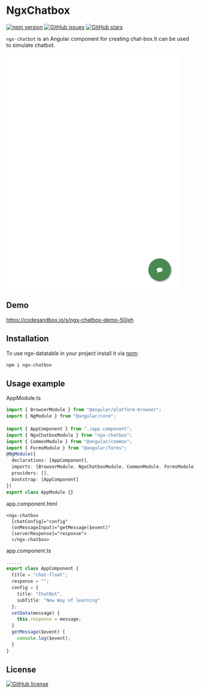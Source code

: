 # NgxChatbox

[![npm version](https://badge.fury.io/js/ngx-chatbox.svg)](https://badge.fury.io/js/ngx-chatbox)
[![GitHub issues](https://img.shields.io/github/issues/SomeshKb/ngx-chatbot)](https://github.com/SomeshKb/ngx-chatbot/issues)
[![GitHub stars](https://img.shields.io/github/stars/SomeshKb/ngx-chatbot)](https://github.com/SomeshKb/ngx-chatbot/stargazers)

`ngx-chatbot` is an Angular component for creating chat-box.It can be used to simulate chatbot.

![](demo.gif)


## Demo

https://codesandbox.io/s/ngx-chatbox-demo-50jxh

## Installation

To use ngx-datatable in your project install it via [npm](https://www.npmjs.com/package/@swimlane/ngx-datatable):

```bash
npm i ngx-chatbox
```

## Usage example

AppModule.ts
```typescript
import { BrowserModule } from "@angular/platform-browser";
import { NgModule } from "@angular/core";

import { AppComponent } from "./app.component";
import { NgxChatboxModule } from "ngx-chatbox";
import { CommonModule } from "@angular/common";
import { FormsModule } from "@angular/forms";
@NgModule({
  declarations: [AppComponent],
  imports: [BrowserModule, NgxChatboxModule, CommonModule, FormsModule],
  providers: [],
  bootstrap: [AppComponent]
})
export class AppModule {}
```
app.component.html
```
<ngx-chatbox
  [chatConfig]="config"
  (onMessageInput)="getMessage($event)"
  [serverResponse]="response">
  </ngx-chatbox>
```
app.component.ts
```typescript
......
export class AppComponent {
  title = "chat-float";
  response = "";
  config = {
    title: "ChatBot",
    subTitle: "New Way of learning"
  };
  setData(message) {
    this.response = message;
  }
  getMessage($event) {
    console.log($event);
  }
}
```

## License

[![GitHub license](https://img.shields.io/github/license/SomeshKb/ngx-chatbot)](https://github.com/SomeshKb/ngx-chatbot/blob/master/LICENSE)





